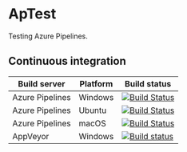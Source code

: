 # ApTest

Testing Azure Pipelines.

## Continuous integration

Build server | Platform | Build status
--- | --- | ---
Azure Pipelines | Windows | [![Build Status](https://dev.azure.com/deqenq/ApTest/_apis/build/status/deqenq.ApTest%20-%20Windows?branchName=master)](https://dev.azure.com/deqenq/ApTest/_build/latest?definitionId=1&branchName=master)
Azure Pipelines | Ubuntu | [![Build Status](https://dev.azure.com/deqenq/ApTest/_apis/build/status/deqenq.ApTest%20-%20Ubuntu?branchName=master)](https://dev.azure.com/deqenq/ApTest/_build/latest?definitionId=3&branchName=master)
Azure Pipelines | macOS | [![Build Status](https://dev.azure.com/deqenq/ApTest/_apis/build/status/deqenq.ApTest%20-%20macOS?branchName=master)](https://dev.azure.com/deqenq/ApTest/_build/latest?definitionId=2&branchName=master)
AppVeyor | Windows | [![Build status](https://ci.appveyor.com/api/projects/status/dt9irnfnenmsa1q7/branch/master?svg=true)](https://ci.appveyor.com/project/deqenq/aptest/branch/master)